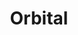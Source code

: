 ---
title: "Orbital"
summary: "Techno outfit founded in the late 80s by the brothers Paul and Phil Hartnoll."
image: "orbital.jpg"
apple_music_artist_url: "https://music.apple.com/gb/artist/orbital/724648"
wikipedia_url: "none"
---